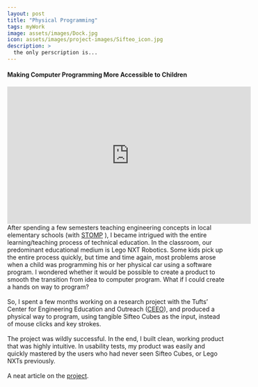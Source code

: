 ```yaml
---
layout: post
title: "Physical Programming"
tags: myWork
image: assets/images/Dock.jpg
icon: assets/images/project-images/Sifteo_icon.jpg
description: >
  the only perscription is...
---
```

<h4>Making Computer Programming More Accessible to Children</h4>

<iframe width="560" height="315" src="https://www.youtube.com/embed/NA0iV72gVDg" frameborder="0" allowfullscreen></iframe>
<br>
After spending a few semesters teaching engineering concepts in local elementary schools (with 
<a href="http://sites.tufts.edu/stomp/">STOMP</a>
), I became intrigued with the entire learning/teaching process of technical education. In the classroom, our predominant educational medium is Lego NXT Robotics. Some kids pick up the entire process quickly, but time and time again, most problems arose when a child was programming his or her physical car using a software program. I wondered whether it would be possible to create a product to smooth the transition from idea to computer program. What if I could create a hands on way to program?
<br><br>
So, I spent a few months working on a research project with the Tufts’ Center for Engineering Education and Outreach (<a href="http://ceeo.tufts.edu/">CEEO</a>), and produced a physical way to program, using tangible Sifteo Cubes as the input, instead of mouse clicks and key strokes.
<br><br>
The project was wildly successful. In the end, I built clean, working product that was highly intuitive. In usability tests, my product was easily and quickly mastered by the users who had never seen Sifteo Cubes, or Lego NXTs previously.<br><br>
A neat article on the <a href="http://www.thenxtstep.com/2012/09/nxt-and-sifteo-cubes.html">project</a>. 